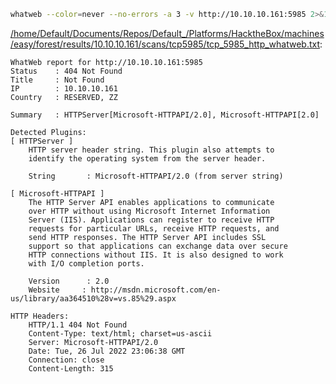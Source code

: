 ```bash
whatweb --color=never --no-errors -a 3 -v http://10.10.10.161:5985 2>&1
```

[/home/Default/Documents/Repos/Default_/Platforms/HacktheBox/machines/easy/forest/results/10.10.10.161/scans/tcp5985/tcp_5985_http_whatweb.txt](file:///home/Default/Documents/Repos/Default_/Platforms/HacktheBox/machines/easy/forest/results/10.10.10.161/scans/tcp5985/tcp_5985_http_whatweb.txt):

```
WhatWeb report for http://10.10.10.161:5985
Status    : 404 Not Found
Title     : Not Found
IP        : 10.10.10.161
Country   : RESERVED, ZZ

Summary   : HTTPServer[Microsoft-HTTPAPI/2.0], Microsoft-HTTPAPI[2.0]

Detected Plugins:
[ HTTPServer ]
	HTTP server header string. This plugin also attempts to
	identify the operating system from the server header.

	String       : Microsoft-HTTPAPI/2.0 (from server string)

[ Microsoft-HTTPAPI ]
	The HTTP Server API enables applications to communicate
	over HTTP without using Microsoft Internet Information
	Server (IIS). Applications can register to receive HTTP
	requests for particular URLs, receive HTTP requests, and
	send HTTP responses. The HTTP Server API includes SSL
	support so that applications can exchange data over secure
	HTTP connections without IIS. It is also designed to work
	with I/O completion ports.

	Version      : 2.0
	Website     : http://msdn.microsoft.com/en-us/library/aa364510%28v=vs.85%29.aspx

HTTP Headers:
	HTTP/1.1 404 Not Found
	Content-Type: text/html; charset=us-ascii
	Server: Microsoft-HTTPAPI/2.0
	Date: Tue, 26 Jul 2022 23:06:38 GMT
	Connection: close
	Content-Length: 315



```
